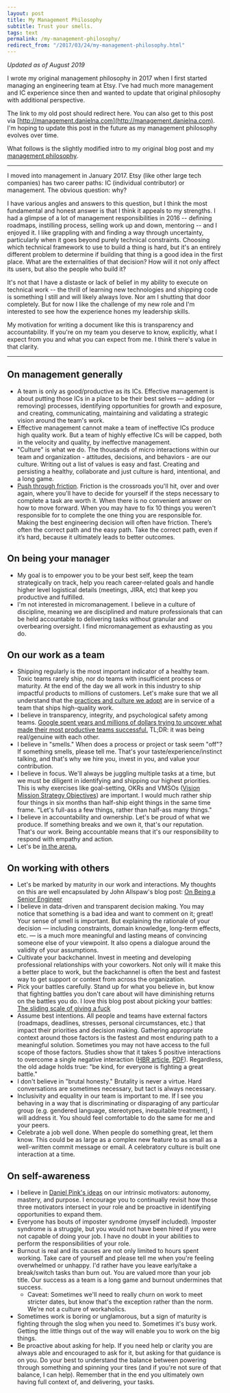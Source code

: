 ```yaml
---
layout: post
title: My Management Philosophy
subtitle: Trust your smells.
tags: text
permalink: /my-management-philosophy/
redirect_from: "/2017/03/24/my-management-philosophy.html"
---
```


_Updated as of August 2019_

I wrote my original management philosophy in 2017 when I first started managing
an engineering team at Etsy. I've had much more management and IC experience
since then and wanted to update that original philosophy with additional perspective.

The link to my old post should redirect here. You can also get to
this post via [http://management.danielna.com](http://management.danielna.com).
I'm hoping to update this post in the future as my management philosophy evolves
over time.

What follows is the slightly modified intro to my original blog post and my
<a href="#on-management-generally">management philosophy</a>.

---

I moved into management in January 2017. Etsy (like other large tech companies) has
two career paths: IC (individual contributor) or management. The obvious question: why?

I have various angles and answers to this question, but I think the most fundamental
and honest answer is that I think it appeals to my strengths. I had a glimpse of
a lot of management responsibilities in 2016 -- defining roadmaps, instilling process,
selling work up and down, mentoring -- and I enjoyed it. I like grappling with and
finding a way through uncertainty, particularly when it goes beyond purely technical
constraints. Choosing which technical framework to use to build a thing is hard, but it's
an entirely different problem to determine if building that thing is a good idea in
the first place. What are the externalities of that decision? How will it not only affect
its users, but also the people who build it?

It's not that I have a distaste or lack of belief in my ability to execute on technical
work -- the thrill of learning new technologies and shipping code is something
I still and will likely always love. Nor am I shutting that door completely. But for now
I like the challenge of my new role and I'm interested to see how the experience hones
my leadership skills.

My motivation for writing a document like this is transparency and accountability.
If you're on my team you deserve to know, explicitly, what I expect from you
and what you can expect from me. I think there's value in that clarity.

---

## On management generally

* A team is only as good/productive as its ICs. Effective management is about putting
those ICs in a place to be their best selves — adding (or removing) processes,
identifying opportunities for growth and exposure, and creating, communicating,
maintaining and validating a strategic vision around the team's work.
* Effective management cannot make a team of ineffective ICs produce high quality work.
But a team of highly effective ICs will be capped, both in the velocity and quality,
by ineffective management.
* "Culture" is what we do. The thousands of micro interactions within
our team and organization - attitudes, decisions, and behaviors - are
our culture. Writing out a list of values is easy and fast. Creating and
persisting a healthy, collaborate and just culture is hard, intentional, and a long game.
* [Push through friction](https://talks.danielna.com/webunleashed-2019/).
Friction is the crossroads you'll hit, over and over again, where you'll have
to decide for yourself if the steps necessary to complete a task are worth it.
When there is no convenient answer on how to move forward. When you may have
to fix 10 things you weren't responsible for to complete the one thing you are
responsible for. Making the best engineering decision will often have friction.
There’s often the correct path and the easy path. Take the correct path, even
if it’s hard, because it ultimately leads to better outcomes.

## On being your manager

* My goal is to empower you to be your best self, keep the team strategically on
track, help you reach career-related goals and handle higher level logistical details
(meetings, JIRA, etc) that keep you productive and fulfilled.
* I'm not interested in micromanagement. I believe in a culture of discipline,
meaning we are disciplined and mature professionals that can be held accountable
to delivering tasks without granular and overbearing oversight. I find micromanagement
as exhausting as you do.

## On our work as a team

* Shipping regularly is the most important indicator of a healthy team. Toxic
teams rarely ship, nor do teams with insufficient process or maturity. At the
end of the day we all work in this industry to ship impactful products to millions
of customers. Let's make sure that we all understand that the [practices and culture we adopt](/2018/08/20/understanding-project-management-will-improve-your-developer-job.html)
are in service of a team that ships high-quality work.
* I believe in transparency, integrity, and psychological safety among teams.
[Google spent years and millions of dollars trying to uncover what made their
most productive teams successful.](https://www.nytimes.com/2016/02/28/magazine/what-google-learned-from-its-quest-to-build-the-perfect-team.html)
TL;DR: it was being real/genuine with each other.
* I believe in "smells." When does a process or project or task seem "off"? If
something smells, please tell me. That's your taste/experience/instinct talking,
and that's why we hire you, invest in you, and value your contribution.
* I believe in focus. We'll always be juggling multiple tasks at a time, but we
must be diligent in identifying and shipping our highest priorities. This is why
exercises like goal-setting, OKRs and VMSOs ([Vision Mission Strategy Objectives](https://www.linkedin.com/pulse/20121029044359-22330283-to-manage-hyper-growth-get-your-launch-trajectory-right)) are
important. I would much rather ship four things in six months than half-ship
eight things in the same time frame. "Let's full-ass a few things, rather than
half-ass many things."
* I believe in accountability and ownership. Let's be proud of what we produce.
If something breaks and we own it, that's our reputation. That's our work.
Being accountable means that it's our responsibility to respond with empathy and action.
* Let's be [in the arena.](http://www.theodore-roosevelt.com/trsorbonnespeech.html)

## On working with others

* Let's be marked by maturity in our work and interactions. My thoughts on this
are well encapsulated by John Allspaw's blog post:
[On Being a Senior Engineer](http://www.kitchensoap.com/2012/10/25/on-being-a-senior-engineer/)
* I believe in data-driven and transparent decision making. You may notice that
something is a bad idea and want to comment on it; great! Your sense of smell is
important. But explaining the rationale of your decision — including constraints,
domain knowledge, long-term effects, etc. — is a much more meaningful and lasting
means of convincing someone else of your viewpoint. It also opens a dialogue
around the validity of your assumptions.
* Cultivate your backchannel. Invest in meeting and developing professional
relationships with your coworkers. Not only will it make this a better place to
work, but the backchannel is often the best and fastest way to get support or
context from across the organization.
* Pick your battles carefully. Stand up for what you believe in, but know that
fighting battles you don't care about will have diminishing returns on the battles
you do. I love this blog post about picking your battles: [The sliding scale of giving a fuck](http://blog.capwatkins.com/the-sliding-scale-of-giving-a-fuck)
* Assume best intentions. All people and teams have external factors (roadmaps,
deadlines, stresses, personal circumstances, etc.) that impact their priorities
and decision making. Gathering appropriate context around those factors is the
fastest and most enduring path to a meaningful solution. Sometimes you may not
have access to the full scope of those factors. Studies show that it takes 5
positive interactions to overcome a single negative interaction ([HBR article](https://hbr.org/2010/09/bad-is-stronger-than-good-evid), [PDF](http://assets.csom.umn.edu/assets/71516.pdf)).
Regardless, the old adage holds true: "be kind, for everyone is fighting a great battle."
* I don't believe in "brutal honesty." Brutality is never a virtue. Hard conversations
are sometimes necessary, but tact is always necessary.
* Inclusivity and equality in our team is important to me. If I see you behaving
in a way that is discriminating or disparaging of any particular group (e.g.
gendered language, stereotypes, inequitable treatment), I will address it. You
should feel comfortable to do the same for me and your peers.
* Celebrate a job well done. When people do something great, let them know. This
could be as large as a complex new feature to as small as a well-written commit
message or email. A celebratory culture is built one interaction at a time.

## On self-awareness

* I believe in [Daniel Pink's ideas](https://en.wikipedia.org/wiki/Drive:_The_Surprising_Truth_About_What_Motivates_Us)
on our intrinsic motivators: autonomy, mastery, and purpose. I encourage you to
continually revisit how those three motivators intersect in your role and be
proactive in identifying opportunities to expand them.
* Everyone has bouts of imposter syndrome (myself included). Imposter syndrome
is a struggle, but you would not have been hired if you were not capable of doing
your job. I have no doubt in your abilities to perform the responsibilities of your role.
* Burnout is real and its causes are not only limited to hours spent working.
Take care of yourself and please tell me when you're feeling overwhelmed or unhappy.
I'd rather have you leave early/take a break/switch tasks than burn out. You are
valued more than your job title. Our success as a team is a long game and burnout
undermines that success.
  * Caveat: Sometimes we'll need to really churn on work to meet stricter dates,
  but know that's the exception rather than the norm. We're not a culture of workaholics.
* Sometimes work is boring or unglamorous, but a sign of maturity is fighting through
the slog when you need to. Sometimes it's busy work. Getting the little things
out of the way will enable you to work on the big things.
* Be proactive about asking for help. If you need help or clarity you are always
able and encouraged to ask for it, but asking for that guidance is on you. Do
your best to understand the balance between powering through something and
spinning your tires (and if you're not sure of that balance, I can help).
Remember that in the end you ultimately own having full context of, and
delivering, your tasks.
